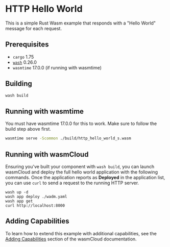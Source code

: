 # HTTP Hello World

This is a simple Rust Wasm example that responds with a "Hello World" message for each request.

## Prerequisites

- `cargo` 1.75
- [`wash`](https://wasmcloud.com/docs/installation) 0.26.0
- `wasmtime` 17.0.0 (if running with wasmtime)

## Building

```bash
wash build
```

## Running with wasmtime

You must have wasmtime 17.0.0 for this to work. Make sure to follow the build step above first.

```bash
wasmtime serve -Scommon ./build/http_hello_world_s.wasm
```

## Running with wasmCloud

Ensuring you've built your component with `wash build`, you can launch wasmCloud and deploy the full hello world application with the following commands. Once the application reports as **Deployed** in the application list, you can use `curl` to send a request to the running HTTP server.

```shell
wash up -d
wash app deploy ./wadm.yaml
wash app get
curl http://localhost:8000
```

## Adding Capabilities

To learn how to extend this example with additional capabilities, see the [Adding Capabilities](https://wasmcloud.com/docs/tour/adding-capabilities?lang=rust) section of the wasmCloud documentation.
